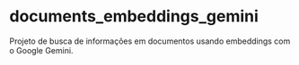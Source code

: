 # documents_embeddings_gemini
Projeto de busca de informações em documentos usando embeddings com o Google Gemini.
